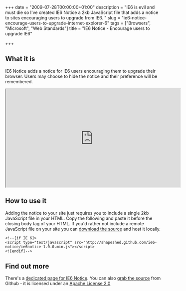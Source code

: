 +++
date = "2009-07-28T00:00:00+01:00"
description = "IE6 is evil and must die so I've created IE6 Notice a 2kb JavaScript file that adds a notice to sites encouraging users to upgrade from IE6. "
slug = "ie6-notice-encourage-users-to-upgrade-internet-explorer-6"
tags = ["Browsers", "Microsoft", "Web Standards"]
title = "IE6 Notice - Encourage users to upgrade IE6"

+++
## What it is 

IE6 Notice adds a notice for IE6 users encouraging them to upgrade their browser. Users may choose to hide the notice and their preference will be remembered.

<iframe width="560" height="315" src="https://www.youtube.com/embed/xF2-QbP8Z1k" allow="accelerometer; autoplay; encrypted-media; gyroscope; picture-in-picture" allowfullscreen></iframe>

## How to use it 

Adding the notice to your site just requires you to include a single 2kb JavaScript file in your HTML. Copy the following and paste it before the closing body tag of your HTML. If you'd rather not include a remote JavaScript file on your site you can [download the source][1] and host it locally.  

    <!--[if IE 6]>
    <script type="text/javascript" src="http://shapeshed.github.com/ie6-notice/ie6notice-1.0.0.min.js"></script>
    <![endif]-->

## Find out more

There's a [dedicated page for IE6 Notice][2]. You can also [grab the source][1] from Github - it is licensed under an [Apache License 2.0][3]

 [1]: http://github.com/shapeshed/ie6-notice/
 [2]: http://shapeshed.github.com/ie6-notice/
 [3]: http://www.apache.org/licenses/LICENSE-2.0.html
